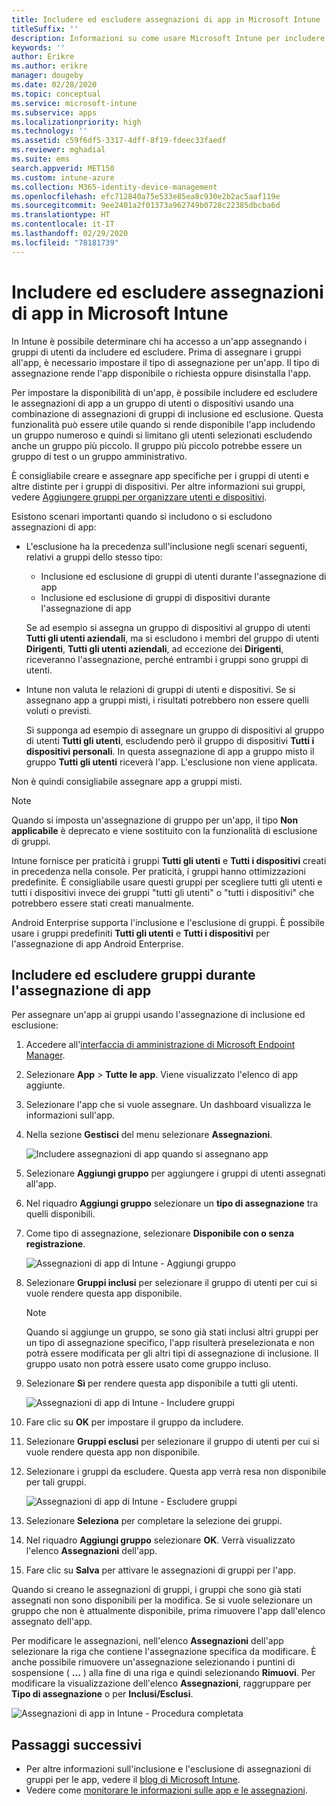 ```yaml
---
title: Includere ed escludere assegnazioni di app in Microsoft Intune
titleSuffix: ''
description: Informazioni su come usare Microsoft Intune per includere ed escludere le assegnazioni di app.
keywords: ''
author: Erikre
ms.author: erikre
manager: dougeby
ms.date: 02/28/2020
ms.topic: conceptual
ms.service: microsoft-intune
ms.subservice: apps
ms.localizationpriority: high
ms.technology: ''
ms.assetid: c59f6df5-3317-4dff-8f19-fdeec33faedf
ms.reviewer: mghadial
ms.suite: ems
search.appverid: MET150
ms.custom: intune-azure
ms.collection: M365-identity-device-management
ms.openlocfilehash: efc712840a75e533e85ea8c930e2b2ac5aaf119e
ms.sourcegitcommit: 9ee2401a2f01373a962749b0728c22385dbcba6d
ms.translationtype: HT
ms.contentlocale: it-IT
ms.lasthandoff: 02/29/2020
ms.locfileid: "78181739"
---
```

# <a name="include-and-exclude-app-assignments-in-microsoft-intune"></a>Includere ed escludere assegnazioni di app in Microsoft Intune

In Intune è possibile determinare chi ha accesso a un'app assegnando i gruppi di utenti da includere ed escludere. Prima di assegnare i gruppi all'app, è necessario impostare il tipo di assegnazione per un'app. Il tipo di assegnazione rende l'app disponibile o richiesta oppure disinstalla l'app. 

Per impostare la disponibilità di un'app, è possibile includere ed escludere le assegnazioni di app a un gruppo di utenti o dispositivi usando una combinazione di assegnazioni di gruppi di inclusione ed esclusione. Questa funzionalità può essere utile quando si rende disponibile l'app includendo un gruppo numeroso e quindi si limitano gli utenti selezionati escludendo anche un gruppo più piccolo. Il gruppo più piccolo potrebbe essere un gruppo di test o un gruppo amministrativo. 

È consigliabile creare e assegnare app specifiche per i gruppi di utenti e altre distinte per i gruppi di dispositivi. Per altre informazioni sui gruppi, vedere [Aggiungere gruppi per organizzare utenti e dispositivi](~/fundamentals/groups-add.md).  

Esistono scenari importanti quando si includono o si escludono assegnazioni di app:

- L'esclusione ha la precedenza sull'inclusione negli scenari seguenti, relativi a gruppi dello stesso tipo:
    - Inclusione ed esclusione di gruppi di utenti durante l'assegnazione di app
    - Inclusione ed esclusione di gruppi di dispositivi durante l'assegnazione di app

    Se ad esempio si assegna un gruppo di dispositivi al gruppo di utenti **Tutti gli utenti aziendali**, ma si escludono i membri del gruppo di utenti **Dirigenti**, **Tutti gli utenti aziendali**, ad eccezione dei **Dirigenti**, riceveranno l'assegnazione, perché entrambi i gruppi sono gruppi di utenti.
- Intune non valuta le relazioni di gruppi di utenti e dispositivi. Se si assegnano app a gruppi misti, i risultati potrebbero non essere quelli voluti o previsti.

    Si supponga ad esempio di assegnare un gruppo di dispositivi al gruppo di utenti **Tutti gli utenti**, escludendo però il gruppo di dispositivi **Tutti i dispositivi personali**. In questa assegnazione di app a gruppo misto il gruppo **Tutti gli utenti** riceverà l'app. L'esclusione non viene applicata.

Non è quindi consigliabile assegnare app a gruppi misti.

> [!NOTE]
> Quando si imposta un'assegnazione di gruppo per un'app, il tipo **Non applicabile** è deprecato e viene sostituito con la funzionalità di esclusione di gruppi. 
>
> Intune fornisce per praticità i gruppi **Tutti gli utenti** e **Tutti i dispositivi** creati in precedenza nella console. Per praticità, i gruppi hanno ottimizzazioni predefinite. È consigliabile usare questi gruppi per scegliere tutti gli utenti e tutti i dispositivi invece dei gruppi "tutti gli utenti" o "tutti i dispositivi" che potrebbero essere stati creati manualmente.  
>
> Android Enterprise supporta l'inclusione e l'esclusione di gruppi. È possibile usare i gruppi predefiniti **Tutti gli utenti** e **Tutti i dispositivi** per l'assegnazione di app Android Enterprise. 

## <a name="include-and-exclude-groups-when-assigning-apps"></a>Includere ed escludere gruppi durante l'assegnazione di app 
Per assegnare un'app ai gruppi usando l'assegnazione di inclusione ed esclusione:
1. Accedere all'[interfaccia di amministrazione di Microsoft Endpoint Manager](https://go.microsoft.com/fwlink/?linkid=2109431).
2. Selezionare **App** > **Tutte le app**. Viene visualizzato l'elenco di app aggiunte.
3. Selezionare l'app che si vuole assegnare. Un dashboard visualizza le informazioni sull'app. 
4. Nella sezione **Gestisci** del menu selezionare **Assegnazioni**. 

    ![Includere assegnazioni di app quando si assegnano app](./media/apps-inc-exl-assignments/apps-inc-exl-01.png)

5. Selezionare **Aggiungi gruppo** per aggiungere i gruppi di utenti assegnati all'app. 
6. Nel riquadro **Aggiungi gruppo** selezionare un **tipo di assegnazione** tra quelli disponibili.
7. Come tipo di assegnazione, selezionare **Disponibile con o senza registrazione**.

    ![Assegnazioni di app di Intune - Aggiungi gruppo](./media/apps-inc-exl-assignments/apps-inc-exl-02.png)
8. Selezionare **Gruppi inclusi** per selezionare il gruppo di utenti per cui si vuole rendere questa app disponibile.

    > [!NOTE]
    > Quando si aggiunge un gruppo, se sono già stati inclusi altri gruppi per un tipo di assegnazione specifico, l'app risulterà preselezionata e non potrà essere modificata per gli altri tipi di assegnazione di inclusione. Il gruppo usato non potrà essere usato come gruppo incluso.

9. Selezionare **Sì** per rendere questa app disponibile a tutti gli utenti.

    ![Assegnazioni di app di Intune - Includere gruppi](./media/apps-inc-exl-assignments/apps-inc-exl-03.png)
10. Fare clic su **OK** per impostare il gruppo da includere.
11. Selezionare **Gruppi esclusi** per selezionare il gruppo di utenti per cui si vuole rendere questa app non disponibile. 
12. Selezionare i gruppi da escludere. Questa app verrà resa non disponibile per tali gruppi.

    ![Assegnazioni di app di Intune - Escludere gruppi](./media/apps-inc-exl-assignments/apps-inc-exl-04.png)
13. Selezionare **Seleziona** per completare la selezione dei gruppi.
14. Nel riquadro **Aggiungi gruppo** selezionare **OK**. Verrà visualizzato l'elenco **Assegnazioni** dell'app.
15. Fare clic su **Salva** per attivare le assegnazioni di gruppi per l'app.

Quando si creano le assegnazioni di gruppi, i gruppi che sono già stati assegnati non sono disponibili per la modifica. Se si vuole selezionare un gruppo che non è attualmente disponibile, prima rimuovere l'app dall'elenco assegnato dell'app. 

Per modificare le assegnazioni, nell'elenco **Assegnazioni** dell'app selezionare la riga che contiene l'assegnazione specifica da modificare. È anche possibile rimuovere un'assegnazione selezionando i puntini di sospensione ( **...** ) alla fine di una riga e quindi selezionando **Rimuovi**. Per modificare la visualizzazione dell'elenco **Assegnazioni**, raggruppare per **Tipo di assegnazione** o per **Inclusi/Esclusi**.

![Assegnazioni di app in Intune - Procedura completata](./media/apps-inc-exl-assignments/apps-inc-exl-05.png)

## <a name="next-steps"></a>Passaggi successivi

- Per altre informazioni sull'inclusione e l'esclusione di assegnazioni di gruppi per le app, vedere il [blog di Microsoft Intune](https://aka.ms/new_app_assignment_process).
- Vedere come [monitorare le informazioni sulle app e le assegnazioni](apps-monitor.md).
